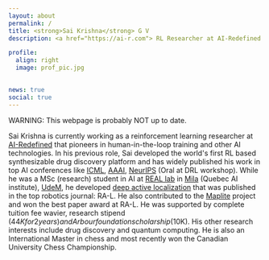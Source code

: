 ```yaml
---
layout: about
permalink: /
title: <strong>Sai Krishna</strong> G V
description: <a href="https://ai-r.com"> RL Researcher at AI-Redefined </a>

profile:
  align: right
  image: prof_pic.jpg
  

news: true
social: true
---
```


WARNING: This webpage is probably NOT up to date.

Sai Krishna is currently working as a reinforcement learning researcher at 
[AI-Redefined](https://ai-r.com) that 
pioneers in human-in-the-loop training and other AI technologies. In his previous role, Sai 
developed the world's first RL based synthesizable drug discovery platform and has widely 
published his work in top AI conferences like 
[ICML](http://proceedings.mlr.press/v119/gottipati20a.html), 
[AAAI](https://www.aaai.org/AAAI21Papers/AAAI-8168.GottipatiS.pdf), 
[NeurIPS](https://irll.ca/files/publications/gottipati2020maximum.pdf) (Oral at DRL workshop). 
While he was a MSc (research) student in AI at [REAL lab](https://montrealrobotics.ca) 
in [Mila](https://mila.quebec/en/) (Quebec AI institute), [UdeM](https://www.umontreal.ca), 
he developed [deep active localization](https://ieeexplore.ieee.org/document/8784238) 
that was published in the top robotics journal: RA-L. 
He also contributed to the [Maplite](https://ieeexplore.ieee.org/document/8936918) project 
and won the best paper award at RA-L. He was supported by complete tuition fee wavier, research stipend ($44K for 2 years) 
and Arbour foundation scholarship ($10K). His other research interests include drug discovery 
and quantum computing. He is also an International Master in chess and most recently won the 
Canadian University Chess Championship.


